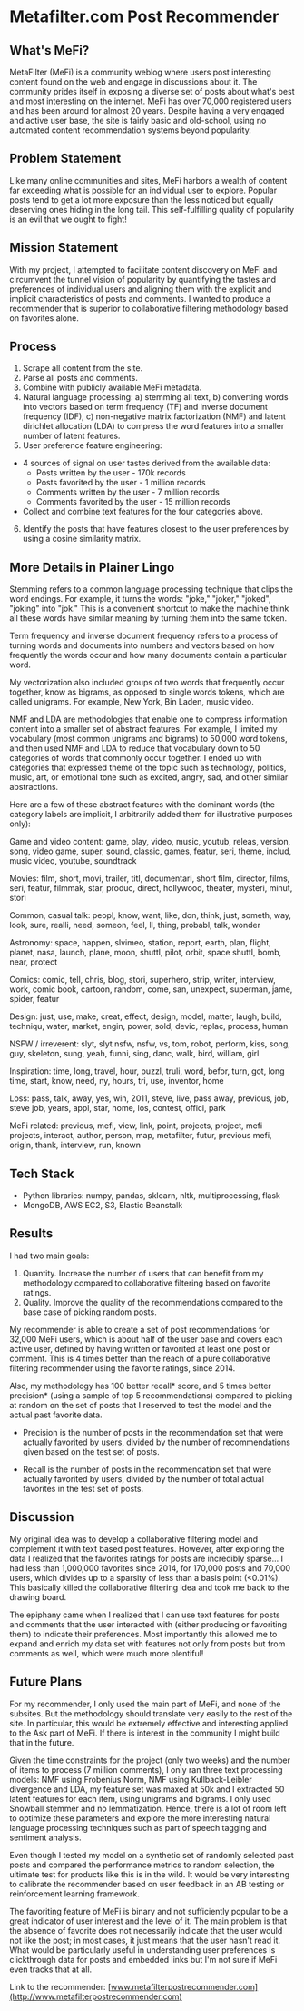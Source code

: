 # Metafilter.com Post Recommender

## What's MeFi?

MetaFilter (MeFi) is a community weblog where users post interesting content found on the web and engage in discussions about it. The community prides itself in exposing a diverse set of posts about what's best and most interesting on the internet. MeFi has over 70,000 registered users and has been around for almost 20 years. Despite having a very engaged and active user base, the site is fairly basic and old-school, using no automated content recommendation systems beyond popularity.  

## Problem Statement

Like many online communities and sites, MeFi harbors a wealth of content far exceeding what is possible for an individual user to explore. Popular posts tend to get a lot more exposure than the less noticed but equally deserving ones hiding in the long tail. This self-fulfilling quality of popularity is an evil that we ought to fight!

## Mission Statement

With my project, I attempted to facilitate content discovery on MeFi and circumvent the tunnel vision of popularity by quantifying the tastes and preferences of individual users and aligning them with the explicit and implicit characteristics of posts and comments. I wanted to produce a recommender that is superior to collaborative filtering methodology based on favorites alone.

## Process

1. Scrape all content from the site.
2. Parse all posts and comments.
3. Combine with publicly available MeFi metadata.
4. Natural language processing:
  a) stemming all text,
  b) converting words into vectors based on term frequency (TF) and inverse document frequency (IDF),
  c) non-negative matrix factorization (NMF) and latent dirichlet allocation (LDA) to compress the word features into a smaller number of latent features.
5. User preference feature engineering:
  - 4 sources of signal on user tastes derived from the available data:
    - Posts written by the user - 170k records
    - Posts favorited by the user - 1 million records
    - Comments written by the user - 7 million records
    - Comments favorited by the user - 15 million records
  - Collect and combine text features for the four categories above.
6. Identify the posts that have features closest to the user preferences by using a cosine similarity matrix.

## More Details in Plainer Lingo

Stemming refers to a common language processing technique that clips the word endings. For example, it turns the words: "joke," "joker," "joked", "joking" into "jok." This is a convenient shortcut to make the machine think all these words have similar meaning by turning them into the same token.

Term frequency and inverse document frequency refers to a process of turning words and documents into numbers and vectors based on how frequently the words occur and how many documents contain a particular word.

My vectorization also included groups of two words that frequently occur together, know as bigrams, as opposed to single words tokens, which are called unigrams. For example, New York, Bin Laden, music video.

NMF and LDA are methodologies that enable one to compress information content into a smaller set of abstract features. For example, I limited my vocabulary (most common unigrams and bigrams) to 50,000 word tokens, and then used NMF and LDA to reduce that vocabulary down to 50 categories of words that commonly occur together. I ended up with categories that expressed theme of the topic such as technology, politics, music, art, or emotional tone such as excited, angry, sad, and other similar abstractions.

Here are a few of these abstract features with the dominant words (the category labels are implicit, I arbitrarily added them for illustrative purposes only):

Game and video content:
game, play, video, music, youtub, releas, version, song, video game, super, sound, classic, games, featur, seri, theme, includ, music video, youtube, soundtrack

Movies:
film, short, movi, trailer, titl, documentari, short film, director, films, seri, featur, filmmak, star, produc, direct, hollywood, theater, mysteri, minut, stori

Common, casual talk:
peopl, know, want, like, don, think, just, someth, way, look, sure, realli, need, someon, feel, ll, thing, probabl, talk, wonder

Astronomy:
space, happen, slvimeo, station, report, earth, plan, flight, planet, nasa, launch, plane, moon, shuttl, pilot, orbit, space shuttl, bomb, near, protect

Comics:
comic, tell, chris, blog, stori, superhero, strip, writer, interview, work, comic book, cartoon, random, come, san, unexpect, superman, jame, spider, featur

Design:
just, use, make, creat, effect, design, model, matter, laugh, build, techniqu, water, market, engin, power, sold, devic, replac, process, human

NSFW / irreverent:
slyt, slyt nsfw, nsfw, vs, tom, robot, perform, kiss, song, guy, skeleton, sung, yeah, funni, sing, danc, walk, bird, william, girl

Inspiration:
time, long, travel, hour, puzzl, truli, word, befor, turn, got, long time, start, know, need, ny, hours, tri, use, inventor, home

Loss:
pass, talk, away, yes, win, 2011, steve, live, pass away, previous, job, steve job, years, appl, star, home, los, contest, offici, park

MeFi related:
previous, mefi, view, link, point, projects, project, mefi projects, interact, author, person, map, metafilter, futur, previous mefi, origin, thank, interview, run, known

## Tech Stack

- Python libraries: numpy, pandas, sklearn, nltk, multiprocessing, flask
- MongoDB, AWS EC2, S3, Elastic Beanstalk

## Results

I had two main goals:
  1. Quantity. Increase the number of users that can benefit from my methodology compared to collaborative filtering based on favorite ratings.
  2. Quality. Improve the quality of the recommendations compared to the base case of picking random posts.

My recommender is able to create a set of post recommendations for 32,000 MeFi users, which is about half of the user base and covers each active user, defined by having written or favorited at least one post or comment. This is 4 times better than the reach of a pure collaborative filtering recommender using the favorite ratings, since 2014.

Also, my methodology has 100 better recall* score, and 5 times better precision* (using a sample of top 5 recommendations) compared to picking at random on the set of posts that I reserved to test the model and the actual past favorite data.

* Precision is the number of posts in the recommendation set that were actually favorited by users, divided by the number of recommendations given based on the test set of posts.

* Recall is the number of posts in the recommendation set that were actually favorited by users, divided by the number of total actual favorites in the test set of posts.

## Discussion

My original idea was to develop a collaborative filtering model and complement it with text based post features. However, after exploring the data I realized that the favorites ratings for posts are incredibly sparse... I had less than 1,000,000 favorites since 2014, for 170,000 posts and 70,000 users, which divides up to a sparsity of less than a basis point (<0.01%). This basically killed the collaborative filtering idea and took me back to the drawing board.

The epiphany came when I realized that I can use text features for posts and comments that the user interacted with (either producing or favoriting them) to indicate their preferences. Most importantly this allowed me to expand and enrich my data set with features not only from posts but from comments as well, which were much more plentiful!  

## Future Plans

For my recommender, I only used the main part of MeFi, and none of the subsites. But the methodology should translate very easily to the rest of the site. In particular, this would be extremely effective and interesting applied to the Ask part of MeFi. If there is interest in the community I might build that in the future.

Given the time constraints for the project (only two weeks) and the number of items to process (7 million comments), I only ran three text processing models: NMF using Frobenius Norm, NMF using Kullback-Leibler divergence and LDA, my feature set was maxed at 50k and I extracted 50 latent features for each item, using unigrams and bigrams. I only used Snowball stemmer and no lemmatization. Hence, there is a lot of room left to optimize these parameters and explore the more interesting natural language processing techniques such as part of speech tagging and sentiment analysis.

Even though I tested my model on a synthetic set of randomly selected past posts and compared the performance metrics to random selection, the ultimate test for products like this is in the wild. It would be very interesting to calibrate the recommender based on user feedback in an AB testing or reinforcement learning framework.

The favoriting feature of MeFi is binary and not sufficiently popular to be a great indicator of user interest and the level of it. The main problem is that the absence of favorite does not necessarily indicate that the user would not like the post; in most cases, it just means that the user hasn't read it. What would be particularly useful in understanding user preferences is clickthrough data for posts and embedded links but I'm not sure if MeFi even tracks that at all.

Link to the recommender:
[www.metafilterpostrecommender.com](http://www.metafilterpostrecommender.com)
